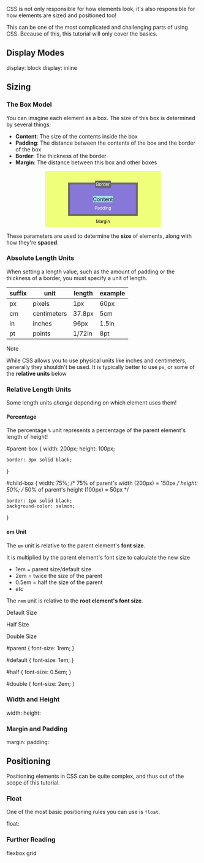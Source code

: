 CSS is not only responsible for how elements look, it's also responsible for how elements are sized and positioned too!

This can be one of the most complicated and challenging parts of using CSS. Because of this, this tutorial will only cover the basics.

## Display Modes

display: block
display: inline

## Sizing

### The Box Model

You can imagine each element as a box. The size of this box is determined by several things:
- **Content**: The size of the contents inside the box
- **Padding**: The distance between the contents of the box and the border of the box
- **Border**: The thickness of the border
- **Margin**: The distance between this box and other boxes

<!-- css for the box model display is at the bottom of the page -->
<section id="box-model-display">
<div id="margin-box">
    <span id="margin-label">Margin</span>
    <div id="main-box">
        <span id="border-label">Border</span>
        <span id="padding-label">Padding</span>
        <span id="content-box">Content</span>
    </div>
</div>
</section>

These parameters are used to determine the **size** of elements, along with how they're **spaced**.

### Absolute Length Units

When setting a length value, such as the amount of padding or the thickness of a border, you must specify a unit of length. 

| suffix | unit | length | example |
| --- | --- | --- | --- |
| px | pixels      | 1px    | 60px  |
| cm | centimeters | 37.8px | 5cm   | 
| in | inches      | 96px   | 1.5in |
| pt | points      | 1/72in | 8pt   |

> [!NOTE]
> While CSS allows you to use physical units like inches and centimeters, generally they shouldn't be used. 
> It is typically better to use `px`, or some of the **relative units** below

### Relative Length Units

Some length units *change* depending on which element uses them!

#### Percentage

The percentage `%` unit represents a percentage of the parent element's length of height!

<CodeEditor preview="html">
<EditorTab lang="html" hidden>
<div id="parent-box">
    <div id="child-box"></div>
</div>
</EditorTab>
<EditorTab lang="css">
#parent-box {
    width: 200px; 
    height: 100px;

    border: 3px solid black;
}

#child-box {
    width: 75%; /* 75% of parent's width (200px) = 150px */
    height: 50%; /* 50% of parent's height (100px) = 50px */

    border: 1px solid black;
    background-color: salmon;
}
</EditorTab>
</CodeEditor>

#### **em** Unit

The `em` unit is relative to the parent element's **font size**. 

It is multiplied by the parent element's font size to calculate the new size
- 1em = parent size/default size
- 2em = twice the size of the parent
- 0.5em = half the size of the parent
- *etc*

The `rem` unit is relative to the **root element's font size**. 

<CodeEditor preview="html">
<EditorTab lang="html">
<div id="parent">
    <p id="default">Default Size</p>
    <p id="half">Half Size</p>
    <p id="double">Double Size</p>
</div>
</EditorTab>
<EditorTab lang="css">
#parent {
    font-size: 1rem;
}

#default {
    font-size: 1em;
}

#half {
    font-size: 0.5em;
}

#double {
    font-size: 2em;
}
</EditorTab>
</CodeEditor>


### Width and Height

width:
height:

### Margin and Padding

margin:
padding:

## Positioning

Positioning elements in CSS can be quite complex, and thus out of the scope of this tutorial.

### Float

One of the most basic positioning rules you can use is `float`. 

float:

### Further Reading

flexbox
grid

<!-- BOX MODEL CSS  -->

<style>

#box-model-display {
    display: flex;
    justify-content: center;

    position: relative;

    --margin-color: #f0ff79;
    --border-color: #696969;
    --padding-color: #8777d9;
    --content-color: #9cd7ef;

    --label-size: 0.8em;

    --vertical-padding: 30px;
}

#margin-box {
    background-color: var(--margin-color);
}

#main-box {
    margin: var(--vertical-padding) 60px;
    padding: var(--vertical-padding) 60px;

    position: relative;

    border: 5px solid var(--border-color);
    background-color: var(--padding-color);
}

/* #margin-label {
    position: absolute;

    top: calc(var(--vertical-padding) / 2.0);
    left: 50%;
} */

#border-label {
    /* This is the label for the border */
    position: absolute;

    top: 0;
    left: 50%;
    transform: translate(-50%, -50%);

    font-size: 0.8em;
    padding: 3px;

    background-color: var(--border-color);
    border-radius: 3px;

    color: white;
}

#margin-label, #padding-label {
    position: absolute;

    bottom: calc(var(--vertical-padding) / 2.0);
    left: 50%;
    transform: translate(-50%, 50%);

    font-size: 0.8em;
    padding: 3px;

    /* mix-blend-mode: difference; */
    color: white;
}

#margin-label {
    color: black;
}

#content-box {
    background-color: var(--content-color);
}

</style>
